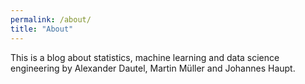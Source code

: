 ```yaml
---
permalink: /about/
title: "About"
---
```


This is a blog about statistics, machine learning and data science engineering by Alexander Dautel, Martin Müller and Johannes Haupt. 